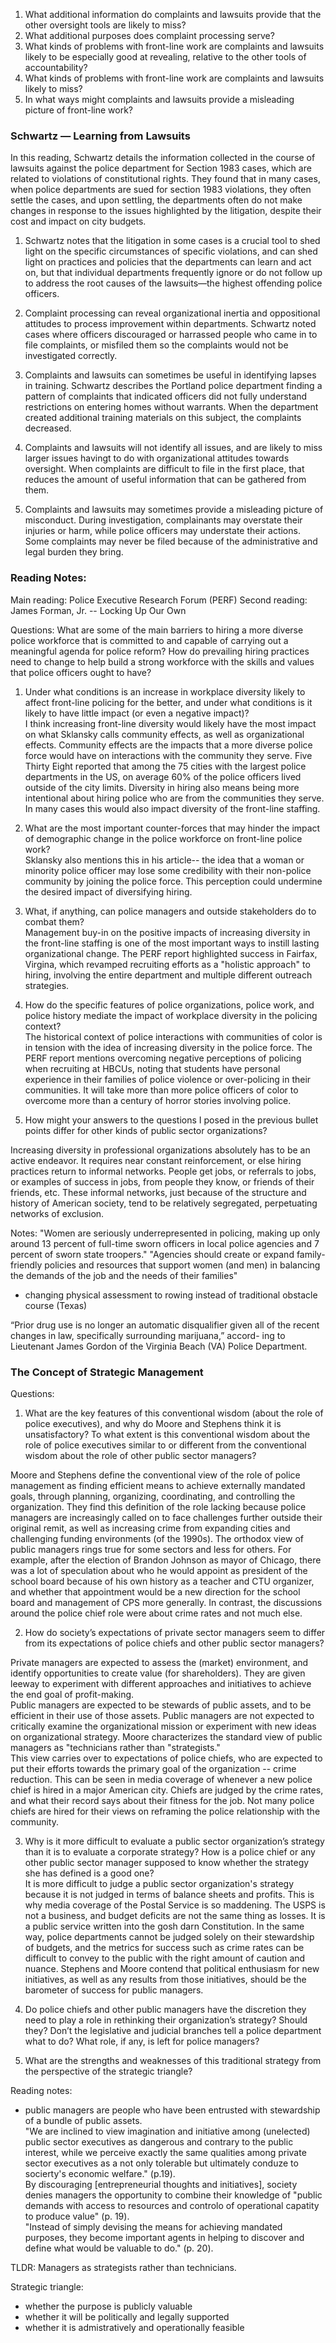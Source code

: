 1.  What additional information do complaints and lawsuits provide that the other oversight tools are likely to miss?
2.  What additional purposes does complaint processing serve?
3.  What kinds of problems with front-line work are complaints and lawsuits likely to be especially good at revealing, relative to the other tools of accountability?
4.  What kinds of problems with front-line work are complaints and lawsuits likely to miss?
5.  In what ways might complaints and lawsuits provide a misleading picture of front-line work?

### Schwartz &mdash; Learning from Lawsuits  

In this reading, Schwartz details the information collected in the course of lawsuits against the police department for Section 1983 cases, which are related to violations of constitutional rights. They found that in many cases, when police departments are sued for section 1983 violations, they often settle the cases, and upon settling, the departments often do not make changes in response to the issues highlighted by the litigation, despite their cost and impact on city budgets.  

1.  Schwartz notes that the litigation in some cases is a crucial tool to shed light on the specific circumstances of specific violations, and can shed light on practices and policies that the departments can learn and act on, but that individual departments frequently ignore or do not follow up to address the root causes of the lawsuits&mdash;the highest offending police officers.  

2.  Complaint processing can reveal organizational inertia and oppositional attitudes to process improvement within departments. Schwartz noted cases where officers discouraged or harrassed people who came in to file complaints, or misfiled them so the complaints would not be investigated correctly.  
3.  Complaints and lawsuits can sometimes be useful in identifying lapses in training.  Schwartz describes the Portland police department finding a pattern of complaints that indicated officers did not fully understand restrictions on entering homes without warrants. When the department created additional training materials on this subject, the complaints decreased.  
4.  Complaints and lawsuits will not identify all issues, and are likely to miss larger issues havingt to do with organizational attitudes towards oversight. When complaints are difficult to file in the first place, that reduces the amount of useful information that can be gathered from them.  
5.  Complaints and lawsuits may sometimes provide a misleading picture of misconduct. During investigation, complainants may overstate their injuries or harm, while police officers may understate their actions. Some complaints may never be filed because of the administrative and legal burden they bring.  

###  Reading Notes: 

Main reading: Police Executive Research Forum (PERF)
Second reading: James Forman, Jr. -- Locking Up Our Own

Questions: 
What are some of the main barriers to hiring a more diverse police workforce that is committed to and capable of carrying out a meaningful agenda for police reform? How do prevailing hiring practices need to change to help build a strong workforce with the skills and values that police officers ought to have?

1.  Under what conditions is an increase in workplace diversity likely to affect front-line policing for the better, and under what conditions is it likely to have little impact (or even a negative impact)?  
I think increasing front-line diversity would likely have the most impact on what Sklansky calls community effects, as well as organizational effects. Community effects are the impacts that a more diverse police force would have on interactions with the community they serve. Five Thirty Eight reported that among the 75 cities with the largest police departments in the US, on average 60% of the police officers lived outside of the city limits. Diversity in hiring also means being more intentional about hiring police who are from the communities they serve. In many cases this would also impact diversity of the front-line staffing.  

2.  What are the most important counter-forces that may hinder the impact of demographic change in the police workforce on front-line police work?  
Sklansky also mentions this in his article-- the idea that a woman or minority police officer may lose some credibility with their non-police community by joining the police force. This perception could undermine the desired impact of diversifying hiring.  

3.  What, if anything, can police managers and outside stakeholders do to combat them?  
Management buy-in on the positive impacts of increasing diversity in the front-line staffing is one of the most important ways to instill lasting organizational change. The PERF report highlighted success in Fairfax, Virgina, which revamped recruiting efforts as a "holistic approach" to hiring, involving the entire department and multiple different outreach strategies.  

4.  How do the specific features of police organizations, police work, and police history mediate the impact of workplace diversity in the policing context?  
The historical context of police interactions with communities of color is in tension with the idea of increasing diversity in the police force. The PERF report mentions overcoming negative perceptions of policing when recruiting at HBCUs, noting that students have personal experience in their families of police violence or over-policing in their communities. It will take more than more police officers of color to overcome more than a century of horror stories involving police. 


5.  How might your answers to the questions I posed in the previous bullet points differ for other kinds of public sector organizations?  

Increasing diversity in professional organizations absolutely has to be an active endeavor. It requires near constant reinforcement, or else hiring practices return to informal networks. People get jobs, or referrals to jobs, or examples of success in jobs, from people they know, or friends of their friends, etc. These informal networks, just because of the structure and history of American society, tend to be relatively segregated, perpetuating networks of exclusion.  

Notes: 
"Women are seriously underrepresented in policing, making up only around 13 percent of full-time sworn officers in local police agencies and 7 percent of sworn state troopers."
"Agencies should create or expand family-friendly policies and resources that support women (and men) in balancing the demands of the job and the needs of their families"
-  changing physical assessment to rowing instead of traditional obstacle course (Texas) 

 “Prior drug use is no longer an automatic disqualifier given all of the recent changes in law, specifically surrounding marijuana,” accord-
ing to Lieutenant James Gordon of the Virginia Beach (VA) Police Department. 


### The Concept of Strategic Management

Questions: 
1.  What are the key features of this conventional wisdom (about the role of police executives), and why do Moore and Stephens think it is unsatisfactory? To what extent is this conventional wisdom about the role of police executives similar to or different from the conventional wisdom about the role of other public sector managers?  

Moore and Stephens define the conventional view of the role of police management as finding efficient means to achieve externally mandated goals, through planning, organizing, coordinating, and controlling the organization. They find this definition of the role lacking because police managers are increasingly called on to face challenges further outside their original remit, as well as increasing crime from expanding cities and challenging funding environments (of the 1990s). The orthodox view of public managers rings true for some sectors and less for others. For example, after the election of Brandon Johnson as mayor of Chicago, there was a lot of speculation about who he would appoint as president of the school board because of his own history as a teacher and CTU organizer, and whether that appointment would be a new direction for the school board and management of CPS more generally. In contrast, the discussions around the police chief role were about crime rates and not much else.  

2.  How do society’s expectations of private sector managers seem to differ from its expectations of police chiefs and other public sector managers?  

Private managers are expected to assess the (market) environment, and identify opportunities to create value (for shareholders). They are given leeway to experiment with different approaches and initiatives to achieve the end goal of profit-making.  
Public managers are expected to be stewards of public assets, and to be efficient in their use of those assets. Public managers are not expected to critically examine the organizational mission or experiment with new ideas on organizational strategy. Moore characterizes the standard view of public managers as "technicians rather than "strategists."  
This view carries over to expectations of police chiefs, who are expected to put their efforts towards the primary goal of the organization -- crime reduction. This can be seen in media coverage of whenever a new police chief is hired in a major American city. Chiefs are judged by the crime rates, and what their record says about their fitness for the job. Not many police chiefs are hired for their views on reframing the police relationship with the community.  

3.  Why is it more difficult to evaluate a public sector organization’s strategy than it is to evaluate a corporate strategy? How is a police chief or any other public sector manager supposed to know whether the strategy she has defined is a good one?  
It is more difficult to judge a public sector organization's strategy because it is not judged in terms of balance sheets and profits. This is why media coverage of the Postal Service is so maddening. The USPS is not a business, and budget deficits are not the same thing as losses. It is a public service written into the gosh darn Constitution. In the same way, police departments cannot be judged solely on their stewardship of budgets, and the metrics for success such as crime rates can be difficult to convey to the public with the right amount of caution and nuance. Stephens and Moore contend that political enthusiasm for new initiatives, as well as any results from those initiatives, should be the barometer of success for public managers. 

4.  Do police chiefs and other public managers have the discretion they need to play a role in rethinking their organization’s strategy? Should they? Don’t the legislative and judicial branches tell a police department what to do? What role, if any, is left for police managers?  
5.  What are the strengths and weaknesses of this traditional strategy from the perspective of the strategic triangle?  

Reading notes: 
-  public managers are people who have been entrusted with stewardship of a bundle of public assets.  
"We are inclined to view imagination and initiative among (unelected) public sector executives as dangerous and contrary to the public interest, while we perceive exactly the same qualities among private sector executives as a not only tolerable but ultimately conduze to socierty's economic welfare." (p.19).  
By discouraging [entrepreneurial thoughts and initiatives], society denies managers the opportunity to combine their knowledge of "public demands with access to resources and controlo of operational capatity to produce value" (p. 19).  
"Instead of simply devising the means for achieving mandated purposes, they become important agents in helping to discover and define what would be valuable to do." (p. 20).  

TLDR: Managers as strategists rather than technicians.  

Strategic triangle:  
-  whether the purpose is publicly valuable  
-  whether it will be politically and legally supported  
-  whether it is admistratively and operationally feasible  

